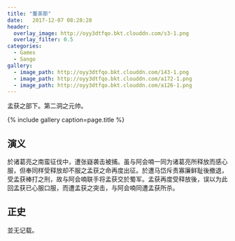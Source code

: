 ```yaml
---
title: "董荼那"
date:   2017-12-07 08:28:28
header:
  overlay_image: http://oyy3dtfqo.bkt.clouddn.com/s3-1.png
  overlay_filter: 0.5
categories:
  - Games
  - Sango
gallery:
  - image_path: http://oyy3dtfqo.bkt.clouddn.com/143-1.png
  - image_path: http://oyy3dtfqo.bkt.clouddn.com/a172-1.png
  - image_path: http://oyy3dtfqo.bkt.clouddn.com/a126-1.png
---
```


孟获之部下。第二洞之元帅。

{% include gallery caption=page.title %}

## 演义

於诸葛亮之南蛮征伐中，遭张嶷袭击被捕。虽与阿会喃一同为诸葛亮所释放而感心服，但奉同样受释放却不服之孟获之命再度出征。於遭马岱斥责寡廉鲜耻後撤退，受孟获棒打之刑，故与阿会喃联手将孟获交於蜀军。孟获再度受释放後，误以为此回孟获已心服口服，而遭孟获之突击，与阿会喃同遭孟获所杀。

## 正史

並无记载。